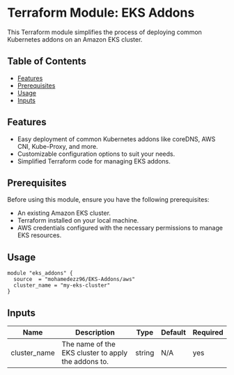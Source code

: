 # Terraform Module: EKS Addons

This Terraform module simplifies the process of deploying common Kubernetes addons on an Amazon EKS cluster.

## Table of Contents

- [Features](#features)
- [Prerequisites](#prerequisites)
- [Usage](#usage)
- [Inputs](#inputs)

## Features

- Easy deployment of common Kubernetes addons like coreDNS, AWS CNI, Kube-Proxy, and more.
- Customizable configuration options to suit your needs.
- Simplified Terraform code for managing EKS addons.

## Prerequisites

Before using this module, ensure you have the following prerequisites:

- An existing Amazon EKS cluster.
- Terraform installed on your local machine.
- AWS credentials configured with the necessary permissions to manage EKS resources.

## Usage

```hcl
module "eks_addons" {
  source  = "mohamedezz96/EKS-Addons/aws"
  cluster_name = "my-eks-cluster"
}
```

## Inputs

| Name          | Description                               | Type   | Default | Required |
|---------------|-------------------------------------------|--------|---------|----------|
| cluster_name  | The name of the EKS cluster to apply the addons to. | string |   N/A      | yes      |


